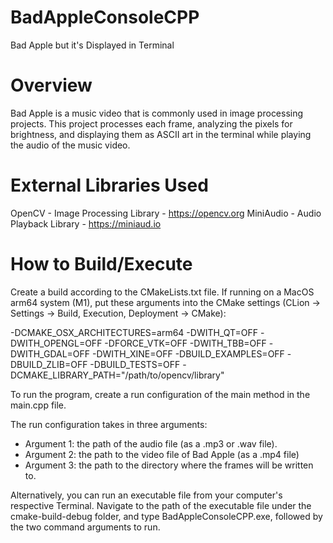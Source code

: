 # BadAppleConsoleCPP
Bad Apple but it's Displayed in Terminal

# Overview
Bad Apple is a music video that is commonly used in image processing projects. This project processes each frame,
analyzing the pixels for brightness, and displaying them as ASCII art in the terminal while playing the audio of the
music video.

# External Libraries Used
OpenCV - Image Processing Library -  https://opencv.org
MiniAudio - Audio Playback Library - https://miniaud.io

# How to Build/Execute
Create a build according to the CMakeLists.txt file. If running on a MacOS arm64 system (M1), put these arguments
into the CMake settings (CLion -> Settings -> Build, Execution, Deployment -> CMake):

-DCMAKE_OSX_ARCHITECTURES=arm64 -DWITH_QT=OFF -DWITH_OPENGL=OFF -DFORCE_VTK=OFF -DWITH_TBB=OFF -DWITH_GDAL=OFF 
-DWITH_XINE=OFF -DBUILD_EXAMPLES=OFF -DBUILD_ZLIB=OFF -DBUILD_TESTS=OFF 
-DCMAKE_LIBRARY_PATH="/path/to/opencv/library"

To run the program, create a run configuration of the main method in the main.cpp file.

The run configuration takes in three arguments:
- Argument 1: the path of the audio file (as a .mp3 or .wav file).
- Argument 2: the path to the video file of Bad Apple (as a .mp4 file)
- Argument 3: the path to the directory where the frames will be written to.

Alternatively, you can run an executable file from your computer's respective Terminal.
Navigate to the path of the executable file under the cmake-build-debug folder, and type BadAppleConsoleCPP.exe, 
followed by the two command arguments to run.

